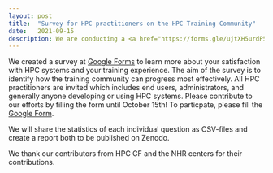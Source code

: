 ```yaml
---
layout: post
title:  "Survey for HPC practitioners on the HPC Training Community"
date:   2021-09-15
description: We are conducting a <a href="https://forms.gle/ujtXH5urdP5CwKsR7">survey</a> for HPC practitioners to identify how the training community can progress most effectively. Please contribute to our efforts by filling the form until October 15th!
---
```


We created a survey at [Google Forms](https://forms.gle/ujtXH5urdP5CwKsR7) to learn more about your satisfaction with HPC systems and your training experience.
The aim of the survey is to identify how the training community can progress most effectively.
All HPC practitioners are invited which includes end users, administrators, and generally anyone developing or using HPC systems.
Please contribute to our efforts by filling the form until October 15th!
To particpate, please fill the [Google Form](https://forms.gle/ujtXH5urdP5CwKsR7).

We will share the statistics of each individual question as CSV-files and create a report both to be published on Zenodo.

We thank our contributors from HPC CF and the NHR centers for their contributions.
